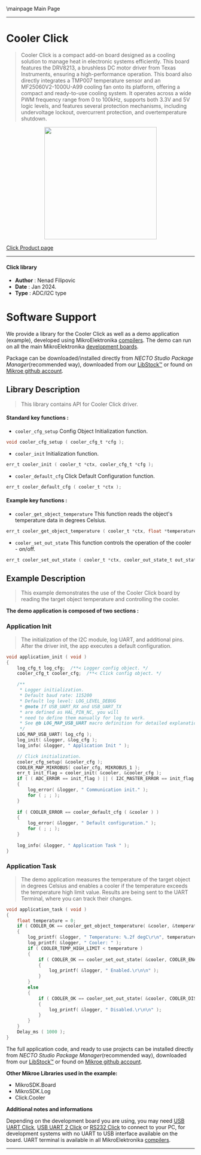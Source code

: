 \mainpage Main Page

---
# Cooler Click

> Cooler Click is a compact add-on board designed as a cooling solution to manage heat in electronic systems efficiently. This board features the DRV8213, a brushless DC motor driver from Texas Instruments, ensuring a high-performance operation. This board also directly integrates a TMP007 temperature sensor and an MF25060V2-1000U-A99 cooling fan onto its platform, offering a compact and ready-to-use cooling system. It operates across a wide PWM frequency range from 0 to 100kHz, supports both 3.3V and 5V logic levels, and features several protection mechanisms, including undervoltage lockout, overcurrent protection, and overtemperature shutdown.

<p align="center">
  <img src="https://download.mikroe.com/images/click_for_ide/cooler_click.png" height=300px>
</p>

[Click Product page](https://www.mikroe.com/cooler-click)

---


#### Click library

- **Author**        : Nenad Filipovic
- **Date**          : Jan 2024.
- **Type**          : ADC/I2C type


# Software Support

We provide a library for the Cooler Click
as well as a demo application (example), developed using MikroElektronika
[compilers](https://www.mikroe.com/necto-studio).
The demo can run on all the main MikroElektronika [development boards](https://www.mikroe.com/development-boards).

Package can be downloaded/installed directly from *NECTO Studio Package Manager*(recommended way), downloaded from our [LibStock&trade;](https://libstock.mikroe.com) or found on [Mikroe github account](https://github.com/MikroElektronika/mikrosdk_click_v2/tree/master/clicks).

## Library Description

> This library contains API for Cooler Click driver.

#### Standard key functions :

- `cooler_cfg_setup` Config Object Initialization function.
```c
void cooler_cfg_setup ( cooler_cfg_t *cfg );
```

- `cooler_init` Initialization function.
```c
err_t cooler_init ( cooler_t *ctx, cooler_cfg_t *cfg );
```

- `cooler_default_cfg` Click Default Configuration function.
```c
err_t cooler_default_cfg ( cooler_t *ctx );
```

#### Example key functions :

- `cooler_get_object_temperature` This function reads the object's temperature data in degrees Celsius.
```c
err_t cooler_get_object_temperature ( cooler_t *ctx, float *temperature );
```

- `cooler_set_out_state` This function controls the operation of the cooler - on/off.
```c
err_t cooler_set_out_state ( cooler_t *ctx, cooler_out_state_t out_state );
```

## Example Description

> This example demonstrates the use of the Cooler Click board
 by reading the target object temperature and controlling the cooler.

**The demo application is composed of two sections :**

### Application Init

> The initialization of the I2C module, log UART, and additional pins.
 After the driver init, the app executes a default configuration.

```c
void application_init ( void )
{
    log_cfg_t log_cfg;  /**< Logger config object. */
    cooler_cfg_t cooler_cfg;  /**< Click config object. */

    /** 
     * Logger initialization.
     * Default baud rate: 115200
     * Default log level: LOG_LEVEL_DEBUG
     * @note If USB_UART_RX and USB_UART_TX 
     * are defined as HAL_PIN_NC, you will 
     * need to define them manually for log to work. 
     * See @b LOG_MAP_USB_UART macro definition for detailed explanation.
     */
    LOG_MAP_USB_UART( log_cfg );
    log_init( &logger, &log_cfg );
    log_info( &logger, " Application Init " );

    // Click initialization.
    cooler_cfg_setup( &cooler_cfg );
    COOLER_MAP_MIKROBUS( cooler_cfg, MIKROBUS_1 );
    err_t init_flag = cooler_init( &cooler, &cooler_cfg );
    if ( ( ADC_ERROR == init_flag ) || ( I2C_MASTER_ERROR == init_flag ) )
    {
        log_error( &logger, " Communication init." );
        for ( ; ; );
    }
    
    if ( COOLER_ERROR == cooler_default_cfg ( &cooler ) )
    {
        log_error( &logger, " Default configuration." );
        for ( ; ; );
    }
    
    log_info( &logger, " Application Task " );
}
```

### Application Task

> The demo application measures the temperature of the target object in degrees Celsius
 and enables a cooler if the temperature exceeds the temperature high limit value. 
 Results are being sent to the UART Terminal, where you can track their changes.

```c
void application_task ( void ) 
{
    float temperature = 0;
    if ( COOLER_OK == cooler_get_object_temperature( &cooler, &temperature ) )
    {
        log_printf( &logger, " Temperature: %.2f degC\r\n", temperature );
        log_printf( &logger, " Cooler: " );
        if ( COOLER_TEMP_HIGH_LIMIT < temperature )
        {
            if ( COOLER_OK == cooler_set_out_state( &cooler, COOLER_ENABLE ) )
            {
                log_printf( &logger, " Enabled.\r\n\n" );
            }
        }
        else
        {
            if ( COOLER_OK == cooler_set_out_state( &cooler, COOLER_DISABLE ) )
            {
                log_printf( &logger, " Disabled.\r\n\n" );
            }
        }
    }
    Delay_ms ( 1000 );
}
```

The full application code, and ready to use projects can be installed directly from *NECTO Studio Package Manager*(recommended way), downloaded from our [LibStock&trade;](https://libstock.mikroe.com) or found on [Mikroe github account](https://github.com/MikroElektronika/mikrosdk_click_v2/tree/master/clicks).

**Other Mikroe Libraries used in the example:**

- MikroSDK.Board
- MikroSDK.Log
- Click.Cooler

**Additional notes and informations**

Depending on the development board you are using, you may need
[USB UART Click](https://www.mikroe.com/usb-uart-click),
[USB UART 2 Click](https://www.mikroe.com/usb-uart-2-click) or
[RS232 Click](https://www.mikroe.com/rs232-click) to connect to your PC, for
development systems with no UART to USB interface available on the board. UART
terminal is available in all MikroElektronika
[compilers](https://shop.mikroe.com/compilers).

---
